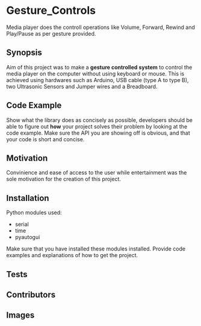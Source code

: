 # Gesture_Controls

Media player does the controll operations like Volume, Forward, Rewind and Play/Pause as per gesture provided.

## Synopsis

Aim of this project was to make a **gesture controlled system** to control the media player on the computer without using keyboard or mouse. This is achieved using hardwares such as Arduino, USB cable (type A to type B), two Ultrasonic Sensors and Jumper wires and a Breadboard.

## Code Example

Show what the library does as concisely as possible, developers should be able to figure out **how** your project solves their problem by looking at the code example. Make sure the API you are showing off is obvious, and that your code is short and concise.

## Motivation

Convinience and ease of access to the user while entertainment was the sole motivation for the creation of this project.

## Installation

Python modules used:
* serial
* time
* pyautogui

Make sure that you have installed these modules installed.
Provide code examples and explanations of how to get the project.

## Tests

## Contributors

## Images


